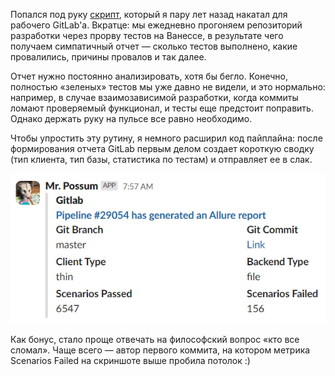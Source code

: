 ﻿Попался под руку [скрипт](https://gist.github.com/vkostyanetsky/b0807f2df2501bbeeb97c95a977f3e23), который я пару лет назад накатал для рабочего GitLab'а. Вкратце: мы ежедневно прогоняем репозиторий разработки через прорву тестов на Ванессе, в результате чего получаем симпатичный отчет — сколько тестов выполнено, какие провалились, причины провалов и так далее.

Отчет нужно постоянно анализировать, хотя бы бегло. Конечно, полностью «зеленых» тестов мы уже давно не видели, и это нормально: например, в случае взаимозависимой разработки, когда коммиты ломают проверяемый функционал, и тесты еще предстоит поправить. Однако держать руку на пульсе все равно необходимо.

Чтобы упростить эту рутину, я немного расширил код пайплайна: после формирования отчета GitLab первым делом создает короткую сводку (тип клиента, тип базы, статистика по тестам) и отправляет ее в слак.

![Отчет](report.jpg)

Как бонус, стало проще отвечать на философский вопрос «кто все сломал». Чаще всего — автор первого коммита, на котором метрика Scenarios Failed на скриншоте выше пробила потолок :)
